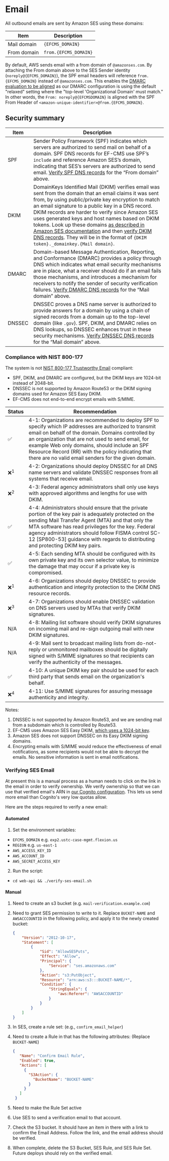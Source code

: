# Email

All outbound emails are sent by Amazon SES using these domains:

| Item | Description
|------|-------------
| Mail domain | `{EFCMS_DOMAIN}`
| From domain | `from.{EFCMS_DOMAIN}`

By default, AWS sends email with a from domain of `@amazonses.com`. By attaching the From domain above to the SES Sender identity (`noreply@{EFCMS_DOMAIN}`), the SPF email headers will reference `from.{EFCMS_DOMAIN}` instead of `@amazonses.com`. This enables the [DMARC evaluation to be aligned](https://en.wikipedia.org/wiki/DMARC#Alignment) as our DMARC configuration is using the default "relaxed" setting where the "top-level 'Organizational Domain' must match." In other words, the `From: noreply@{EFCMSDOMAIN}` is aligned with the SPF From Header of `<amazon-unique-identifier>@from.{EFCMS_DOMAIN}`.

## Security summary

| Item | Description
|------|-------------
| SPF | Sender Policy Framework (SPF) indicates which servers are authorized to send mail on behalf of a domain. SPF DNS records for EF-CMS use SPF’s `include` and reference Amazon SES’s domain, indicating that SES’s servers are authorized to send email. [Verify SPF DNS records](https://mxtoolbox.com/spf.aspx) for the “From domain” above. 
| DKIM | DomainKeys Identified Mail (DKIM) verifies email was sent from the domain that an email claims it was sent from, by using public/private key encryption to match an email signature to a public key in a DNS record. DKIM records are harder to verify since Amazon SES uses generated keys and host names based on DKIM tokens. Look up these domains [as described in Amazon SES documentation](https://docs.aws.amazon.com/ses/latest/DeveloperGuide/send-email-authentication-dkim-easy-managing.html) and then [verify DKIM DNS records](https://mxtoolbox.com/dkim.aspx). They will be in the format of `{DKIM token}._domainkey.{Mail domain}`.
| DMARC | Domain-based Message Authentication, Reporting, and Conformance (DMARC) provides a policy through DNS which indicates what email security mechanisms are in place, what a receiver should do if an email fails those mechanisms, and introduces a mechanism for receivers to notify the sender of security verification failures. [Verify DMARC DNS records](https://mxtoolbox.com/DMARC.aspx) for the “Mail domain” above.
| DNSSEC | DNSSEC proves a DNS name server is authorized to provide answers for a domain by using a chain of signed records from a domain up to the top-level domain (like `.gov`). SPF, DKIM, and DMARC relies on DNS lookups, so DNSSEC enhances trust in these security mechanisms. [Verify DNSSEC DNS records](https://dnssec-analyzer.verisignlabs.com/) for the “Mail domain” above.

### Compliance with NIST 800-177

The system is not [NIST 800-177 Trustworthy Email](https://doi.org/10.6028/NIST.SP.800-177r1) compliant:

- SPF, DKIM, and DMARC are configured, but the DKIM keys are 1024-bit instead of 2048-bit.
- DNSSEC is not supported by Amazon Route53 or the DKIM signing domains used for Amazon SES Easy DKIM.
- EF-CMS does not end-to-end encrypt emails with S/MIME.

| Status | Recommendation
|--------|----------------
| ✅ | 4-1: Organizations are recommended to deploy SPF to specify which IP addresses are authorized to transmit email on behalf of the domain. Domains controlled by an organization that are not used to send email, for example Web only domains, should include an SPF Resource Record (RR) with the policy indicating that there are no valid email senders for the given domain.
| ❌<sup>1</sup> | 4-2: Organizations should deploy DNSSEC for all DNS name servers and validate DNSSEC responses from all systems that receive email.
| ❌<sup>2</sup> | 4-3: Federal agency administrators shall only use keys with approved algorithms and lengths for use with DKIM.
| ✅ | 4-4: Administrators should ensure that the private portion of the key pair is adequately protected on the sending Mail Transfer Agent (MTA) and that only the MTA software has read privileges for the key. Federal agency administrators should follow FISMA control SC-12 [SP800-53] guidance with regards to distributing and protecting DKIM key pairs.
| ✅ | 4-5: Each sending MTA should be configured with its own private key and its own selector value, to minimize the damage that may occur if a private key is compromised.
| ❌<sup>1</sup> | 4-6: Organizations should deploy DNSSEC to provide authentication and integrity protection to the DKIM DNS resource records.
| ❌<sup>3</sup> | 4-7: Organizations should enable DNSSEC validation on DNS servers used by MTAs that verify DKIM signatures.
| N/A | 4-8: Mailing list software should verify DKIM signatures on incoming mail and re-sign outgoing mail with new DKIM signatures.
| N/A | 4-9: Mail sent to broadcast mailing lists from do-not-reply or unmonitored mailboxes should be digitally signed with S/MIME signatures so that recipients can verify the authenticity of the messages.
| ✅ | 4-10: A unique DKIM key pair should be used for each third party that sends email on the organization's behalf.
| ❌<sup>4</sup> | 4-11: Use S/MIME signatures for assuring message authenticity and integrity.

Notes:

1. DNSSEC is not supported by Amazon Route53, and we are sending mail from a subdomain which is controlled by Route53.
2. EF-CMS uses Amazon SES Easy DKIM, [which uses a 1024-bit key](https://docs.aws.amazon.com/ses/latest/DeveloperGuide/send-email-authentication-dkim-easy.html).
3. Amazon SES does not support DNSSEC on its Easy DKIM signing domains.
4. Encrypting emails with S/MIME would reduce the effectiveness of email notifications, as some recipients would not be able to decrypt the emails. No sensitive information is sent in email notifications.

### Verifying SES Email

At present this is a manual process as a human needs to click on the link in the email in order to verify ownership. We verify ownership so that we can use that verified email's ARN in [our Cognito configuration](../../web-api/terraform/template/cognito.tf). This lets us send more email than Cognito's very low quotas allow. 

Here are the steps required to verify a new email:


#### Automated

1. Set the environment variables:
  - `EFCMS_DOMAIN` e.g. `exp2.ustc-case-mgmt.flexion.us`
  - `REGION` e.g. `us-east-1`
  - `AWS_ACCESS_KEY_ID`
  - `AWS_ACCOUNT_ID`
  - `AWS_SECRET_ACCESS_KEY`
2. Run the script:
  - `cd web-api && ./verify-ses-email.sh`

#### Manual
1. Need to create an s3 bucket (e.g. `mail-verification.example.com`)
2. Need to grant SES permission to write to it. Replace `BUCKET-NAME` and `AWSACCCOUNTID` in the following policy, and apply it to the newly created bucket:

    ```json
    {
        "Version": "2012-10-17",
        "Statement": [
            {
                "Sid": "AllowSESPuts",
                "Effect": "Allow",
                "Principal": {
                    "Service": "ses.amazonaws.com"
                },
                "Action": "s3:PutObject",
                "Resource": "arn:aws:s3:::BUCKET-NAME/*",
                "Condition": {
                    "StringEquals": {
                        "aws:Referer": "AWSACCOUNTID"
                    }
                }
            }
        ]
    }
    ```

3. In SES, create a rule set: (e.g., `confirm_email_helper`)
4. Need to create a Rule in that has the following attributes: (Replace `BUCKET-NAME`)

   ```json
   {
      "Name": "Confirm Email Rule",
      "Enabled": true,
      "Actions": [
        {
          "S3Action": {
            "BucketName": "BUCKET-NAME"
          }
        }
      ]
    }
    ```

5. Need to make the Rule Set active
6. Use SES to send a verification email to that account.
7. Check the S3 bucket. It should have an item in there with a link to confirm the Email Address. Follow the link, and the email address should be verified.
8. When complete, delete the S3 Bucket, SES Rule, and SES Rule Set. Future deploys should rely on the verified email.
